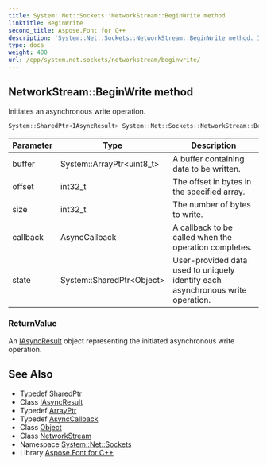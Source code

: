 ```yaml
---
title: System::Net::Sockets::NetworkStream::BeginWrite method
linktitle: BeginWrite
second_title: Aspose.Font for C++
description: 'System::Net::Sockets::NetworkStream::BeginWrite method. Initiates an asynchronous write operation in C++.'
type: docs
weight: 400
url: /cpp/system.net.sockets/networkstream/beginwrite/
---
```

## NetworkStream::BeginWrite method


Initiates an asynchronous write operation.

```cpp
System::SharedPtr<IAsyncResult> System::Net::Sockets::NetworkStream::BeginWrite(System::ArrayPtr<uint8_t> buffer, int32_t offset, int32_t size, AsyncCallback callback, System::SharedPtr<Object> state) override
```


| Parameter | Type | Description |
| --- | --- | --- |
| buffer | System::ArrayPtr\<uint8_t\> | A buffer containing data to be written. |
| offset | int32_t | The offset in bytes in the specified array. |
| size | int32_t | The number of bytes to write. |
| callback | AsyncCallback | A callback to be called when the operation completes. |
| state | System::SharedPtr\<Object\> | User-provided data used to uniquely identify each asynchronous write operation. |

### ReturnValue

An [IAsyncResult](../../../system/iasyncresult/) object representing the initiated asynchronous write operation.

## See Also

* Typedef [SharedPtr](../../../system/sharedptr/)
* Class [IAsyncResult](../../../system/iasyncresult/)
* Typedef [ArrayPtr](../../../system/arrayptr/)
* Typedef [AsyncCallback](../../../system/asynccallback/)
* Class [Object](../../../system/object/)
* Class [NetworkStream](../)
* Namespace [System::Net::Sockets](../../)
* Library [Aspose.Font for C++](../../../)
